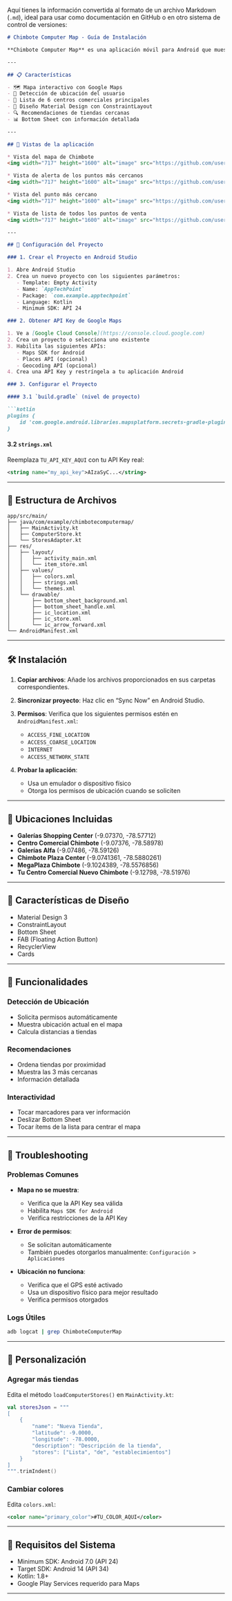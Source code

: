 Aquí tienes la información convertida al formato de un archivo Markdown (`.md`), ideal para usar como documentación en GitHub o en otro sistema de control de versiones:

````markdown
# Chimbote Computer Map - Guía de Instalación

**Chimbote Computer Map** es una aplicación móvil para Android que muestra en un mapa todos los establecimientos donde se venden equipos de cómputo en Chimbote, Perú.

---

## 📋 Características

- 🗺️ Mapa interactivo con Google Maps  
- 📍 Detección de ubicación del usuario  
- 🏪 Lista de 6 centros comerciales principales  
- 📱 Diseño Material Design con ConstraintLayout  
- 🔍 Recomendaciones de tiendas cercanas  
- 📊 Bottom Sheet con información detallada  

---

## 📱 Vistas de la aplicación

* Vista del mapa de Chimbote
<img width="717" height="1600" alt="image" src="https://github.com/user-attachments/assets/ddd9d31c-ff93-447f-9c05-373c7656b1c1" />

* Vista de alerta de los puntos más cercanos
<img width="717" height="1600" alt="image" src="https://github.com/user-attachments/assets/f2b1a0bd-a294-44ae-be59-301c0cb7978c" />

* Vista del punto más cercano
<img width="717" height="1600" alt="image" src="https://github.com/user-attachments/assets/382b791c-6d29-4a83-a103-650da0af3e84" />

* Vista de lista de todos los puntos de venta
<img width="717" height="1600" alt="image" src="https://github.com/user-attachments/assets/4413646b-0a0c-4c90-946e-5c61d5a0f7d9" />

---

## 🚀 Configuración del Proyecto

### 1. Crear el Proyecto en Android Studio

1. Abre Android Studio  
2. Crea un nuevo proyecto con los siguientes parámetros:
   - Template: Empty Activity  
   - Name: `AppTechPoint`  
   - Package: `com.example.apptechpoint`  
   - Language: Kotlin  
   - Minimum SDK: API 24  

### 2. Obtener API Key de Google Maps

1. Ve a [Google Cloud Console](https://console.cloud.google.com)  
2. Crea un proyecto o selecciona uno existente  
3. Habilita las siguientes APIs:
   - Maps SDK for Android  
   - Places API (opcional)  
   - Geocoding API (opcional)  
4. Crea una API Key y restríngela a tu aplicación Android  

### 3. Configurar el Proyecto

#### 3.1 `build.gradle` (nivel de proyecto)

```kotlin
plugins {
    id 'com.google.android.libraries.mapsplatform.secrets-gradle-plugin' version '2.0.1' apply false
}
````

#### 3.2 `strings.xml`

Reemplaza `TU_API_KEY_AQUI` con tu API Key real:

```xml
<string name="my_api_key">AIzaSyC...</string>
```

---

## 📁 Estructura de Archivos

```
app/src/main/
├── java/com/example/chimbotecomputermap/
│   ├── MainActivity.kt
│   ├── ComputerStore.kt
│   └── StoresAdapter.kt
├── res/
│   ├── layout/
│   │   ├── activity_main.xml
│   │   └── item_store.xml
│   ├── values/
│   │   ├── colors.xml
│   │   ├── strings.xml
│   │   └── themes.xml
│   └── drawable/
│       ├── bottom_sheet_background.xml
│       ├── bottom_sheet_handle.xml
│       ├── ic_location.xml
│       ├── ic_store.xml
│       └── ic_arrow_forward.xml
└── AndroidManifest.xml
```

---

## 🛠️ Instalación

1. **Copiar archivos**: Añade los archivos proporcionados en sus carpetas correspondientes.
2. **Sincronizar proyecto**: Haz clic en “Sync Now” en Android Studio.
3. **Permisos**: Verifica que los siguientes permisos estén en `AndroidManifest.xml`:

   * `ACCESS_FINE_LOCATION`
   * `ACCESS_COARSE_LOCATION`
   * `INTERNET`
   * `ACCESS_NETWORK_STATE`
4. **Probar la aplicación**:

   * Usa un emulador o dispositivo físico
   * Otorga los permisos de ubicación cuando se soliciten

---

## 📍 Ubicaciones Incluidas

* **Galerías Shopping Center** (-9.07370, -78.57712)
* **Centro Comercial Chimbote** (-9.07376, -78.58978)
* **Galerías Alfa** (-9.07486, -78.59126)
* **Chimbote Plaza Center** (-9.0741361, -78.5880261)
* **MegaPlaza Chimbote** (-9.1024389, -78.5576856)
* **Tu Centro Comercial Nuevo Chimbote** (-9.12798, -78.51976)

---

## 🎨 Características de Diseño

* Material Design 3
* ConstraintLayout
* Bottom Sheet
* FAB (Floating Action Button)
* RecyclerView
* Cards

---

## 🔧 Funcionalidades

### Detección de Ubicación

* Solicita permisos automáticamente
* Muestra ubicación actual en el mapa
* Calcula distancias a tiendas

### Recomendaciones

* Ordena tiendas por proximidad
* Muestra las 3 más cercanas
* Información detallada

### Interactividad

* Tocar marcadores para ver información
* Deslizar Bottom Sheet
* Tocar ítems de la lista para centrar el mapa

---

## 🚨 Troubleshooting

### Problemas Comunes

* **Mapa no se muestra**:

  * Verifica que la API Key sea válida
  * Habilita `Maps SDK for Android`
  * Verifica restricciones de la API Key

* **Error de permisos**:

  * Se solicitan automáticamente
  * También puedes otorgarlos manualmente:
    `Configuración > Aplicaciones`

* **Ubicación no funciona**:

  * Verifica que el GPS esté activado
  * Usa un dispositivo físico para mejor resultado
  * Verifica permisos otorgados

### Logs Útiles

```bash
adb logcat | grep ChimboteComputerMap
```

---

## 🔄 Personalización

### Agregar más tiendas

Edita el método `loadComputerStores()` en `MainActivity.kt`:

```kotlin
val storesJson = """
[
    {
        "name": "Nueva Tienda",
        "latitude": -9.0000,
        "longitude": -78.0000,
        "description": "Descripción de la tienda",
        "stores": ["Lista", "de", "establecimientos"]
    }
]
""".trimIndent()
```

### Cambiar colores

Edita `colors.xml`:

```xml
<color name="primary_color">#TU_COLOR_AQUI</color>
```

---

## 📱 Requisitos del Sistema

* Minimum SDK: Android 7.0 (API 24)
* Target SDK: Android 14 (API 34)
* Kotlin: 1.8+
* Google Play Services requerido para Maps

---
